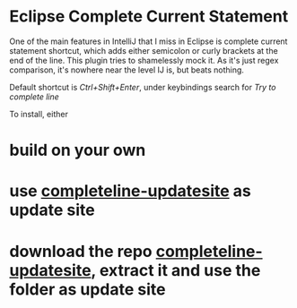 # Eclipse Complete Current Statement

One of the main features in IntelliJ that I miss in Eclipse is complete current statement shortcut,
which adds either semicolon or curly brackets at the end of the line. This plugin tries
to shamelessly mock it. As it's just regex comparison, it's nowhere near the level IJ is,
but beats nothing.

Default shortcut is *Ctrl+Shift+Enter*, under keybindings search for _Try to complete line_

To install, either 
# build on your own 
# use [completeline-updatesite](https://github.com/henri5/completeline-updatesite/raw/master/) as update site
# download the repo [completeline-updatesite](https://github.com/henri5/completeline-updatesite), extract it and use the folder as update site
